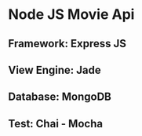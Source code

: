 # Node JS Movie Api

## Framework: Express JS
## View Engine:  Jade
## Database: MongoDB
## Test: Chai - Mocha
